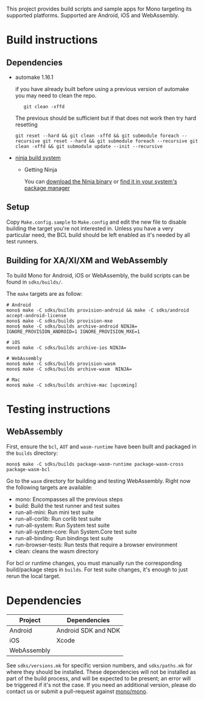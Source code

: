 This project provides build scripts and sample apps for Mono targeting its supported platforms. Supported are Android, iOS and WebAssembly.

# Build instructions

## Dependencies

 - automake 1.16.1

   if you have already built before using a previous version of automake you may need to clean the repo.

   ```
      git clean -xffd
   ```

   The previous should be sufficient but if that does not work then try hard resetting

   ```
   git reset --hard && git clean -xffd && git submodule foreach --recursive git reset --hard && git submodule foreach --recursive git clean -xffd && git submodule update --init --recursive
   ```

- [ninja build system](https://ninja-build.org)

  - Getting Ninja

    You can [download the Ninja binary](https://github.com/ninja-build/ninja/releases) or [find
it in your system's package manager](https://github.com/ninja-build/ninja/wiki/Pre-built-Ninja-packages)


## Setup

Copy `Make.config.sample` to `Make.config` and edit the new file to disable building the target you're not interested in.
Unless you have a very particular need, the BCL build should be left enabled as it's needed by all test runners.

## Building for XA/XI/XM and WebAssembly

To build Mono for Android, iOS or WebAssembly, the build scripts can be found in `sdks/builds/`. 

The `make` targets are as follow:

```
# Android
mono$ make -C sdks/builds provision-android && make -C sdks/android accept-android-license
mono$ make -C sdks/builds provision-mxe
mono$ make -C sdks/builds archive-android NINJA= IGNORE_PROVISION_ANDROID=1 IGNORE_PROVISION_MXE=1

# iOS
mono$ make -C sdks/builds archive-ios NINJA=

# WebAssembly
mono$ make -C sdks/builds provision-wasm
mono$ make -C sdks/builds archive-wasm  NINJA=

# Mac
mono$ make -C sdks/builds archive-mac [upcoming]
```

# Testing instructions

## WebAssembly

First, ensure the `bcl`, `AOT` and `wasm-runtime` have been built and packaged in the `builds` directory:

```
mono$ make -C sdks/builds package-wasm-runtime package-wasm-cross package-wasm-bcl
````

Go to the `wasm` directory for building and testing WebAssembly. Right now the following targets are available:

- mono: Encompasses all the previous steps
- build: Build the test runner and test suites
- run-all-mini: Run mini test suite
- run-all-corlib: Run corlib test suite
- run-all-system: Run System test suite
- run-all-system-core: Run System.Core test suite
- run-all-binding: Run bindings test suite
- run-browser-tests: Run tests that require a browser environment
- clean: cleans the wasm directory

For bcl or runtime changes, you must manually run the corresponding build/package steps in `builds`.
For test suite changes, it's enough to just rerun the local target.

# Dependencies

| Project     | Dependencies        |
| ----------- | ------------------- |
| Android     | Android SDK and NDK |
| iOS         | Xcode               |
| WebAssembly |                     |

See `sdks/versions.mk` for specific version numbers, and `sdks/paths.mk` for where they should be installed. These dependencies will not be installed as part of the build process, and will be expected to be present; an error will be triggered if it's not the case. If you need an additional version, please do contact us or submit a pull-request against [mono/mono](https://github.com/mono/mono).
